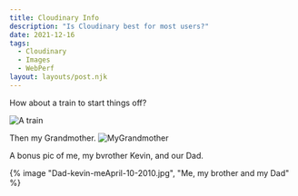 ```yaml
---
title: Cloudinary Info
description: "Is Cloudinary best for most users?"
date: 2021-12-16
tags:
  - Cloudinary
  - Images
  - WebPerf
layout: layouts/post.njk
---
```

How about a train to start things off?

![A train](https://applegate-paul.mo.cloudinary.net/train.jpg)




Then my Grandmother.
![MyGrandmother](https://applegate-paul.mo.cloudinary.net/Grandma.jpg)




A bonus pic of me, my bvrother Kevin, and our Dad.

{% image "Dad-kevin-meApril-10-2010.jpg", "Me, my brother and my Dad" %}
